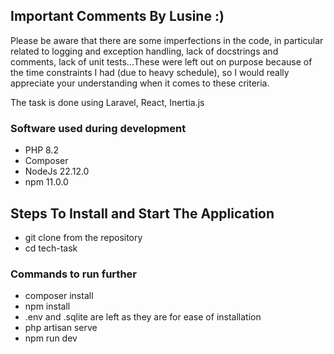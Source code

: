 

## Important Comments By Lusine :)

Please be aware that there are some imperfections in the code, in particular related to logging and exception handling, lack of docstrings and comments, lack of unit tests...These were left out on purpose because of the time constraints I had (due to heavy schedule), so I would really appreciate your understanding when it comes to these criteria.

The task is done using Laravel, React, Inertia.js 



### Software used during development
- PHP 8.2
- Composer
- NodeJs 22.12.0
- npm 11.0.0


## Steps To Install and Start The Application

- git clone from the repository
- cd tech-task

### Commands to run further
- composer install
- npm install
- .env and .sqlite are left as they are for ease of installation 
- php artisan serve
- npm run dev
